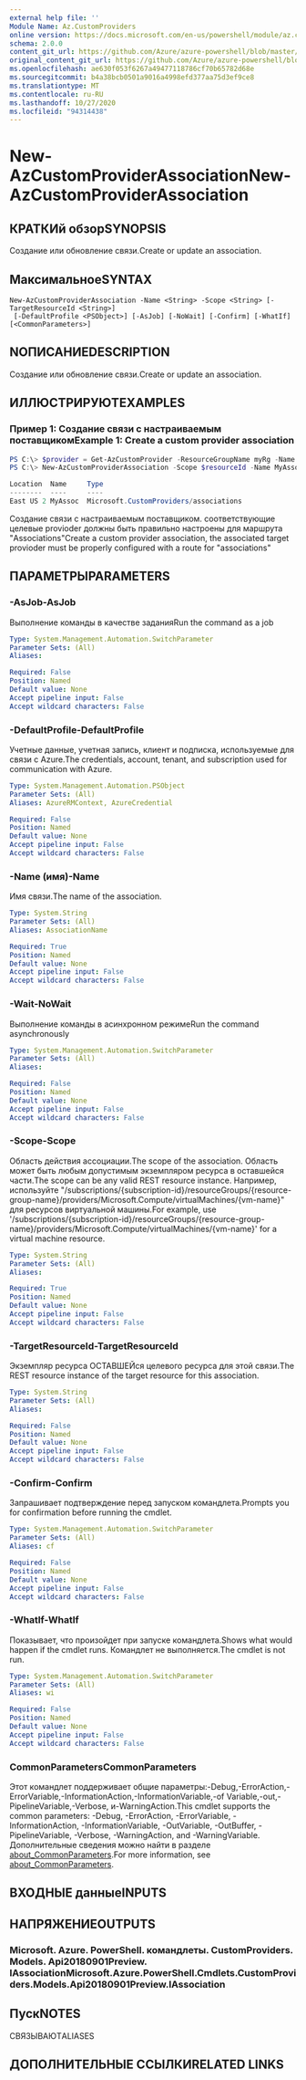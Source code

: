 ```yaml
---
external help file: ''
Module Name: Az.CustomProviders
online version: https://docs.microsoft.com/en-us/powershell/module/az.customproviders/new-azcustomproviderassociation
schema: 2.0.0
content_git_url: https://github.com/Azure/azure-powershell/blob/master/src/CustomProviders/help/New-AzCustomProviderAssociation.md
original_content_git_url: https://github.com/Azure/azure-powershell/blob/master/src/CustomProviders/help/New-AzCustomProviderAssociation.md
ms.openlocfilehash: ae630f053f6267a49477118786cf70b65782d68e
ms.sourcegitcommit: b4a38bcb0501a9016a4998efd377aa75d3ef9ce8
ms.translationtype: MT
ms.contentlocale: ru-RU
ms.lasthandoff: 10/27/2020
ms.locfileid: "94314438"
---
```

# <span data-ttu-id="7b147-101">New-AzCustomProviderAssociation</span><span class="sxs-lookup"><span data-stu-id="7b147-101">New-AzCustomProviderAssociation</span></span>

## <span data-ttu-id="7b147-102">КРАТКИй обзор</span><span class="sxs-lookup"><span data-stu-id="7b147-102">SYNOPSIS</span></span>
<span data-ttu-id="7b147-103">Создание или обновление связи.</span><span class="sxs-lookup"><span data-stu-id="7b147-103">Create or update an association.</span></span>

## <span data-ttu-id="7b147-104">Максимальное</span><span class="sxs-lookup"><span data-stu-id="7b147-104">SYNTAX</span></span>

```
New-AzCustomProviderAssociation -Name <String> -Scope <String> [-TargetResourceId <String>]
 [-DefaultProfile <PSObject>] [-AsJob] [-NoWait] [-Confirm] [-WhatIf] [<CommonParameters>]
```

## <span data-ttu-id="7b147-105">NОПИСАНИЕ</span><span class="sxs-lookup"><span data-stu-id="7b147-105">DESCRIPTION</span></span>
<span data-ttu-id="7b147-106">Создание или обновление связи.</span><span class="sxs-lookup"><span data-stu-id="7b147-106">Create or update an association.</span></span>

## <span data-ttu-id="7b147-107">ИЛЛЮСТРИРУЮТ</span><span class="sxs-lookup"><span data-stu-id="7b147-107">EXAMPLES</span></span>

### <span data-ttu-id="7b147-108">Пример 1: Создание связи с настраиваемым поставщиком</span><span class="sxs-lookup"><span data-stu-id="7b147-108">Example 1: Create a custom provider association</span></span>
```powershell
PS C:\> $provider = Get-AzCustomProvider -ResourceGroupName myRg -Name Namespace.Type
PS C:\> New-AzCustomProviderAssociation -Scope $resourceId -Name MyAssoc -TargetResourceId $provider.Id

Location  Name     Type
--------  ----     ----
East US 2 MyAssoc  Microsoft.CustomProviders/associations
```

<span data-ttu-id="7b147-109">Создание связи с настраиваемым поставщиком. соответствующие целевые provioder должны быть правильно настроены для маршрута "Associations"</span><span class="sxs-lookup"><span data-stu-id="7b147-109">Create a custom provider association, the associated target provioder must be properly configured with a route for "associations"</span></span>

## <span data-ttu-id="7b147-110">ПАРАМЕТРЫ</span><span class="sxs-lookup"><span data-stu-id="7b147-110">PARAMETERS</span></span>

### <span data-ttu-id="7b147-111">-AsJob</span><span class="sxs-lookup"><span data-stu-id="7b147-111">-AsJob</span></span>
<span data-ttu-id="7b147-112">Выполнение команды в качестве задания</span><span class="sxs-lookup"><span data-stu-id="7b147-112">Run the command as a job</span></span>

```yaml
Type: System.Management.Automation.SwitchParameter
Parameter Sets: (All)
Aliases:

Required: False
Position: Named
Default value: None
Accept pipeline input: False
Accept wildcard characters: False
```

### <span data-ttu-id="7b147-113">-DefaultProfile</span><span class="sxs-lookup"><span data-stu-id="7b147-113">-DefaultProfile</span></span>
<span data-ttu-id="7b147-114">Учетные данные, учетная запись, клиент и подписка, используемые для связи с Azure.</span><span class="sxs-lookup"><span data-stu-id="7b147-114">The credentials, account, tenant, and subscription used for communication with Azure.</span></span>

```yaml
Type: System.Management.Automation.PSObject
Parameter Sets: (All)
Aliases: AzureRMContext, AzureCredential

Required: False
Position: Named
Default value: None
Accept pipeline input: False
Accept wildcard characters: False
```

### <span data-ttu-id="7b147-115">-Name (имя)</span><span class="sxs-lookup"><span data-stu-id="7b147-115">-Name</span></span>
<span data-ttu-id="7b147-116">Имя связи.</span><span class="sxs-lookup"><span data-stu-id="7b147-116">The name of the association.</span></span>

```yaml
Type: System.String
Parameter Sets: (All)
Aliases: AssociationName

Required: True
Position: Named
Default value: None
Accept pipeline input: False
Accept wildcard characters: False
```

### <span data-ttu-id="7b147-117">-Wait</span><span class="sxs-lookup"><span data-stu-id="7b147-117">-NoWait</span></span>
<span data-ttu-id="7b147-118">Выполнение команды в асинхронном режиме</span><span class="sxs-lookup"><span data-stu-id="7b147-118">Run the command asynchronously</span></span>

```yaml
Type: System.Management.Automation.SwitchParameter
Parameter Sets: (All)
Aliases:

Required: False
Position: Named
Default value: None
Accept pipeline input: False
Accept wildcard characters: False
```

### <span data-ttu-id="7b147-119">-Scope</span><span class="sxs-lookup"><span data-stu-id="7b147-119">-Scope</span></span>
<span data-ttu-id="7b147-120">Область действия ассоциации.</span><span class="sxs-lookup"><span data-stu-id="7b147-120">The scope of the association.</span></span>
<span data-ttu-id="7b147-121">Область может быть любым допустимым экземпляром ресурса в оставшейся части.</span><span class="sxs-lookup"><span data-stu-id="7b147-121">The scope can be any valid REST resource instance.</span></span>
<span data-ttu-id="7b147-122">Например, используйте "/subscriptions/{subscription-id}/resourceGroups/{resource-group-name}/providers/Microsoft.Compute/virtualMachines/{vm-name}" для ресурсов виртуальной машины.</span><span class="sxs-lookup"><span data-stu-id="7b147-122">For example, use '/subscriptions/{subscription-id}/resourceGroups/{resource-group-name}/providers/Microsoft.Compute/virtualMachines/{vm-name}' for a virtual machine resource.</span></span>

```yaml
Type: System.String
Parameter Sets: (All)
Aliases:

Required: True
Position: Named
Default value: None
Accept pipeline input: False
Accept wildcard characters: False
```

### <span data-ttu-id="7b147-123">-TargetResourceId</span><span class="sxs-lookup"><span data-stu-id="7b147-123">-TargetResourceId</span></span>
<span data-ttu-id="7b147-124">Экземпляр ресурса ОСТАВШЕЙся целевого ресурса для этой связи.</span><span class="sxs-lookup"><span data-stu-id="7b147-124">The REST resource instance of the target resource for this association.</span></span>

```yaml
Type: System.String
Parameter Sets: (All)
Aliases:

Required: False
Position: Named
Default value: None
Accept pipeline input: False
Accept wildcard characters: False
```

### <span data-ttu-id="7b147-125">-Confirm</span><span class="sxs-lookup"><span data-stu-id="7b147-125">-Confirm</span></span>
<span data-ttu-id="7b147-126">Запрашивает подтверждение перед запуском командлета.</span><span class="sxs-lookup"><span data-stu-id="7b147-126">Prompts you for confirmation before running the cmdlet.</span></span>

```yaml
Type: System.Management.Automation.SwitchParameter
Parameter Sets: (All)
Aliases: cf

Required: False
Position: Named
Default value: None
Accept pipeline input: False
Accept wildcard characters: False
```

### <span data-ttu-id="7b147-127">-WhatIf</span><span class="sxs-lookup"><span data-stu-id="7b147-127">-WhatIf</span></span>
<span data-ttu-id="7b147-128">Показывает, что произойдет при запуске командлета.</span><span class="sxs-lookup"><span data-stu-id="7b147-128">Shows what would happen if the cmdlet runs.</span></span>
<span data-ttu-id="7b147-129">Командлет не выполняется.</span><span class="sxs-lookup"><span data-stu-id="7b147-129">The cmdlet is not run.</span></span>

```yaml
Type: System.Management.Automation.SwitchParameter
Parameter Sets: (All)
Aliases: wi

Required: False
Position: Named
Default value: None
Accept pipeline input: False
Accept wildcard characters: False
```

### <span data-ttu-id="7b147-130">CommonParameters</span><span class="sxs-lookup"><span data-stu-id="7b147-130">CommonParameters</span></span>
<span data-ttu-id="7b147-131">Этот командлет поддерживает общие параметры:-Debug,-ErrorAction,-ErrorVariable,-InformationAction,-InformationVariable,-of Variable,-out,-PipelineVariable,-Verbose, и-WarningAction.</span><span class="sxs-lookup"><span data-stu-id="7b147-131">This cmdlet supports the common parameters: -Debug, -ErrorAction, -ErrorVariable, -InformationAction, -InformationVariable, -OutVariable, -OutBuffer, -PipelineVariable, -Verbose, -WarningAction, and -WarningVariable.</span></span> <span data-ttu-id="7b147-132">Дополнительные сведения можно найти в разделе [about_CommonParameters](http://go.microsoft.com/fwlink/?LinkID=113216).</span><span class="sxs-lookup"><span data-stu-id="7b147-132">For more information, see [about_CommonParameters](http://go.microsoft.com/fwlink/?LinkID=113216).</span></span>

## <span data-ttu-id="7b147-133">ВХОДНЫЕ данные</span><span class="sxs-lookup"><span data-stu-id="7b147-133">INPUTS</span></span>

## <span data-ttu-id="7b147-134">НАПРЯЖЕНИЕ</span><span class="sxs-lookup"><span data-stu-id="7b147-134">OUTPUTS</span></span>

### <span data-ttu-id="7b147-135">Microsoft. Azure. PowerShell. командлеты. CustomProviders. Models. Api20180901Preview. IAssociation</span><span class="sxs-lookup"><span data-stu-id="7b147-135">Microsoft.Azure.PowerShell.Cmdlets.CustomProviders.Models.Api20180901Preview.IAssociation</span></span>

## <span data-ttu-id="7b147-136">Пуск</span><span class="sxs-lookup"><span data-stu-id="7b147-136">NOTES</span></span>

<span data-ttu-id="7b147-137">СВЯЗЫВАЮТ</span><span class="sxs-lookup"><span data-stu-id="7b147-137">ALIASES</span></span>

## <span data-ttu-id="7b147-138">ДОПОЛНИТЕЛЬНЫЕ ССЫЛКИ</span><span class="sxs-lookup"><span data-stu-id="7b147-138">RELATED LINKS</span></span>

